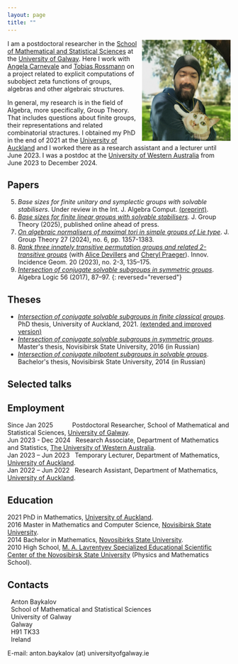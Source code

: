 ```yaml
---
layout: page
title: ""
---
```


<img align="right"  style="margin-left: 10px;" src="photoanton.jpg" width="200">


I am a postdoctoral researcher in the [School of Mathematical and Statistical Sciences](https://www.universityofgalway.ie/science/school-of-maths/) at the [University of Galway](https://www.universityofgalway.ie/). Here I work with [Angela Carnevale](https://angelacarnevale.github.io/) and [Tobias Rossmann](https://torossmann.github.io/)  on a project related to explicit computations of subobject zeta functions of groups, algebras and other algebraic structures. 

In general, my research is in the field of Algebra, more specifically, Group Theory. That includes questions about finite groups, their representations and related combinatorial stractures. I obtained my PhD in the end of 2021 at the [University of Auckland](https://www.auckland.ac.nz/en.html) and I worked there as a research assistant and a lecturer until June 2023. I was a postdoc at the [University of Western Australia](https://www.uwa.edu.au/) from June 2023 to December 2024. 


## Papers
5. *Base sizes for finite unitary and symplectic groups with solvable stabilisers*. Under review in the Int. J. Algebra Comput. [(preprint)](/pdftexts/BaseUSpBaykalov.pdf).
4. [*Base sizes for finite linear groups with solvable stabilisers*](https://doi.org/10.1515/jgth-2023-0125).  J. Group Theory (2025), published online ahead of press.
3. [*On algebraic normalisers of maximal tori in simple groups of Lie type*](https://doi.org/10.1515/jgth-2023-0070). J. Group Theory 27 (2024), no. 6, pp. 1357-1383. 
2. [*Rank three innately transitive permutation groups and related 2-transitive groups*](https://doi.org/10.2140/iig.2023.20.135) (with [Alice Devillers](https://research-repository.uwa.edu.au/en/persons/alice-devillers) and [Cheryl Praeger](https://research-repository.uwa.edu.au/en/persons/cheryl-praeger)). Innov. Incidence Geom. 20 (2023), no. 2-3, 135–175. 
1. [*Intersection of conjugate solvable subgroups in symmetric groups*](https://doi.org/10.1007/s10469-017-9431-z).
Algebra Logic 56 (2017), 87–97. 
{: reversed="reversed"}


## Theses

- [*Intersection of conjugate solvable subgroups in finite classical groups*](https://researchspace.auckland.ac.nz/items/41a48dbb-85e5-4661-b3dd-6f3306cdb44b). PhD thesis, University of Auckland, 2021. [(extended and improved version)](
https://doi.org/10.48550/arXiv.1703.00124)
- [*Intersection of conjugate solvable subgroups in symmetric groups*](https://drive.google.com/file/d/1RtBc4UxZa5DHOL9ie4sXEFVvNK2gcXg_/view?usp=drive_link). Master's thesis, Novisibirsk State University, 2016 (in Russian)
- [*Intersection of conjugate nilpotent subgroups in solvable groups*](https://drive.google.com/file/d/10e1pIennbH9c4wkEemqR3I1506y3nnvq/view?usp=drive_link). Bachelor's thesis, Novisibirsk State University, 2014 (in Russian)

## Selected talks 

## Employment
Since Jan 2025  &nbsp;  &nbsp;  &nbsp; &nbsp; &nbsp; Postdoctoral Researcher, School of Mathematical and Statistical Sciences, [University of Galway](https://www.universityofgalway.ie/).  
Jun 2023 - Dec 2024 &nbsp; Research Associate, Department of Mathematics and Statistics, [The University of
Western Australia](https://www.uwa.edu.au/).  
Jan 2023 – Jun 2023 &nbsp; Temporary Lecturer, Department of Mathematics, [University of Auckland](https://www.auckland.ac.nz/).  
Jan 2022 – Jun 2022 &nbsp; Research Assistant, Department of Mathematics, [University of Auckland](https://www.auckland.ac.nz/).


## Education
2021 PhD in Mathematics, [University of Auckland](https://www.auckland.ac.nz/).  
2016 Master in Mathematics and Computer Science, [Novisibirsk State University](https://english.nsu.ru/).  
2014 Bachelor in Mathematics, [Novosibirks State University](https://english.nsu.ru/).  
2010 High School, [M. A. Lavrentyev Specialized Educational Scientific Center of the Novosibirsk State University](https://sesc.nsu.ru/) (Physics and Mathematics School).

## Contacts 

&nbsp; Anton Baykalov  
&nbsp; School of Mathematical and Statistical Sciences  
&nbsp; University of Galway  
&nbsp; Galway  
&nbsp; H91 TK33  
&nbsp; Ireland  

E-mail: anton.baykalov (at) universityofgalway.ie

